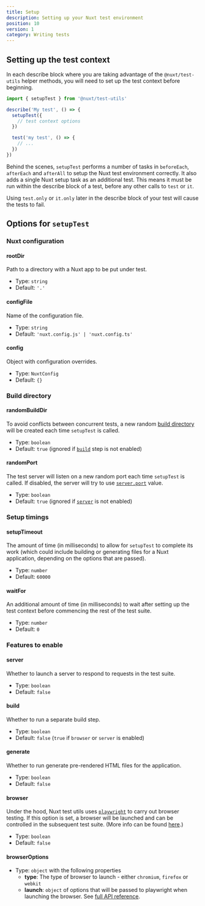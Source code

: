 ```yaml
---
title: Setup
description: Setting up your Nuxt test environment
position: 10
version: 1
category: Writing tests
---
```


## Setting up the test context

In each describe block where you are taking advantage of the `@nuxt/test-utils` helper methods, you will need to set up the test context before beginning.

```js
import { setupTest } from '@nuxt/test-utils'

describe('My test', () => {
  setupTest({
    // test context options
  })

  test('my test', () => {
    // ...
  })
})
```

Behind the scenes, `setupTest` performs a number of tasks in `beforeEach`, `afterEach` and `afterAll` to setup the Nuxt test environment correctly. It also adds a single Nuxt setup task as an additional test. This means it must be run within the describe block of a test, before any other calls to `test` or `it`. 

<alert type="warning">

Using `test.only` or `it.only` later in the describe block of your test will cause the tests to fail.

</alert>

## Options for `setupTest`

### Nuxt configuration

#### rootDir

Path to a directory with a Nuxt app to be put under test.

* Type: `string`
* Default: `'.'`

#### configFile

Name of the configuration file.

* Type: `string`
* Default: `'nuxt.config.js' | 'nuxt.config.ts'`

#### config

Object with configuration overrides.

* Type: `NuxtConfig`
* Default: `{}`

### Build directory

#### randomBuildDir

To avoid conflicts between concurrent tests, a new random [build directory](https://nuxtjs.org/docs/2.x/configuration-glossary/configuration-builddir) will be created each time `setupTest` is called.

* Type: `boolean`
* Default: `true` (ignored if [`build`](#build) step is not enabled)

#### randomPort

The test server will listen on a new random port each time `setupTest` is called. If disabled, the server will try to use [`server.port`](https://nuxtjs.org/docs/2.x/configuration-glossary/configuration-server) value.

* Type: `boolean`
* Default: `true` (ignored if [`server`](#server) is not enabled)

### Setup timings

#### setupTimeout

The amount of time (in milliseconds) to allow for `setupTest` to complete its work (which could include building or generating files for a Nuxt application, depending on the options that are passed).

* Type: `number`
* Default: `60000`

#### waitFor

An additional amount of time (in milliseconds) to wait after setting up the test context before commencing the rest of the test suite.

* Type: `number`
* Default: `0`

### Features to enable

#### server

Whether to launch a server to respond to requests in the test suite.

* Type: `boolean`
* Default: `false`

#### build

Whether to run a separate build step.

* Type: `boolean`
* Default: `false` (`true` if `browser` or `server` is enabled)
  
#### generate

Whether to run generate pre-rendered HTML files for the application.

* Type: `boolean`
* Default: `false`
  
#### browser

Under the hood, Nuxt test utils uses [`playwright`](https://playwright.dev/) to carry out browser testing. If this option is set, a browser will be launched and can be controlled in the subsequent test suite. (More info can be found [here](/api-reference/browser-testing).)

* Type: `boolean`
* Default: `false`

#### browserOptions
* Type: `object` with the following properties
  - **type**: The type of browser to launch - either `chromium`, `firefox` or `webkit`
  - **launch**: `object` of options that will be passed to playwright when launching the browser. See [full API reference](https://playwright.dev/#version=master&path=docs%2Fapi.md&q=browsertypelaunchoptions).
  
